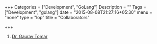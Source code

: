 +++
Categories = ["Development", "GoLang"]
Description = ""
Tags = ["Development", "golang"]
date = "2015-08-08T21:27:16+05:30"
menu = "none"
type = "lop"
title = "Collaborators"

+++


1. [Dr. Gaurav Tomar](http://www.mecheng.iisc.ernet.in/~gtom)


